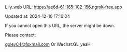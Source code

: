 Lily_web URL: https://ae6d-61-165-102-156.ngrok-free.app

Updated at: 2024-12-10 17:16:04

If you cannot open this URL, the server might be down.

Please contact: 

goley04@foxmail.com Or Wechat:GL_yeaH